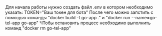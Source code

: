 Для начала работы нужно создать файл .env в котором необходимо указать:
TOKEN="Ваш токен для бота"
После чего можно запстить с помощью команды "docker build -t go-app ." и "docker run --name=go-tel-app go-app"
ЧТобы остановить процесс необходимо выполнить команд "docker rm go-tel-app"
